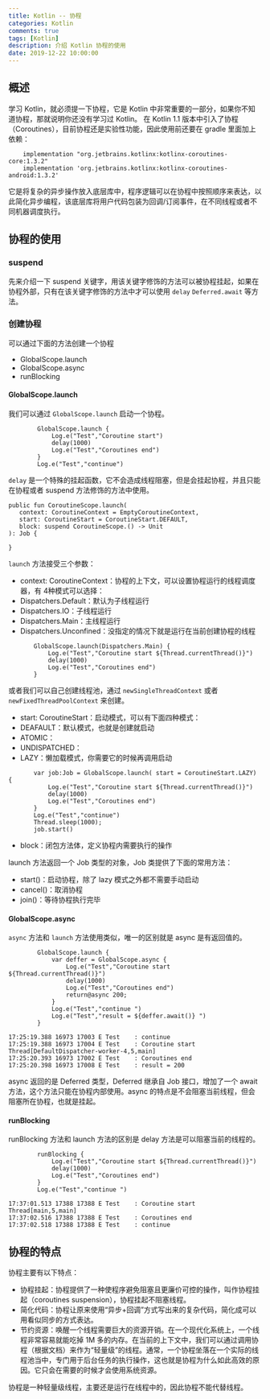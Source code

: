 ```yaml
---
title: Kotlin -- 协程
categories: Kotlin
comments: true
tags: [Kotlin]
description: 介绍 Kotlin 协程的使用
date: 2019-12-22 10:00:00
---
```


## 概述

学习 Kotlin，就必须提一下协程，它是 Kotlin 中非常重要的一部分，如果你不知道协程，那就说明你还没有学习过  Kotlin。
在 Kotlin 1.1 版本中引入了协程（Coroutines），目前协程还是实验性功能，因此使用前还要在 gradle 里面加上依赖：

```
    implementation "org.jetbrains.kotlinx:kotlinx-coroutines-core:1.3.2"
    implementation 'org.jetbrains.kotlinx:kotlinx-coroutines-android:1.3.2'
```

它是将复杂的异步操作放入底层库中，程序逻辑可以在协程中按照顺序来表达，以此简化异步编程，该底层库将用户代码包装为回调/订阅事件，在不同线程或者不同机器调度执行。

## 协程的使用

### suspend

先来介绍一下 suspend 关键字，用该关键字修饰的方法可以被协程挂起，如果在协程外部，只有在该关键字修饰的方法中才可以使用 `delay` `Deferred.await` 等方法。

### 创建协程

可以通过下面的方法创建一个协程

 - GlobalScope.launch
 - GlobalScope.async
 - runBlocking

#### GlobalScope.launch

我们可以通过 `GlobalScope.launch` 启动一个协程。

```
        GlobalScope.launch {
            Log.e("Test","Coroutine start")
            delay(1000)
            Log.e("Test","Coroutines end")
        }
        Log.e("Test","continue")
```

 `delay` 是一个特殊的挂起函数，它不会造成线程阻塞，但是会挂起协程，并且只能在协程或者 suspend 方法修饰的方法中使用。
 
 ```
 public fun CoroutineScope.launch(
    context: CoroutineContext = EmptyCoroutineContext,
    start: CoroutineStart = CoroutineStart.DEFAULT,
    block: suspend CoroutineScope.() -> Unit
): Job {

}
 ```
 
`launch` 方法接受三个参数：

 - context: CoroutineContext：协程的上下文，可以设置协程运行的线程调度器，有 4种模式可以选择：
  - Dispatchers.Default：默认为子线程运行
  - Dispatchers.IO：子线程运行
  - Dispatchers.Main：主线程运行
  - Dispatchers.Unconfined：没指定的情况下就是运行在当前创建协程的线程
 
 ```
        GlobalScope.launch(Dispatchers.Main) {
            Log.e("Test","Coroutine start ${Thread.currentThread()}")
            delay(1000)
            Log.e("Test","Coroutines end")
        }
 ```
 或者我们可以自己创建线程池，通过 `newSingleThreadContext` 或者 `newFixedThreadPoolContext` 来创建。

 - start: CoroutineStart：启动模式，可以有下面四种模式：
  - DEAFAULT：默认模式，也就是创建就启动
  - ATOMIC：
  - UNDISPATCHED：
  - LAZY：懒加载模式，你需要它的时候再调用启动
 
 ```
        var job:Job = GlobalScope.launch( start = CoroutineStart.LAZY) {
            Log.e("Test","Coroutine start ${Thread.currentThread()}")
            delay(1000)
            Log.e("Test","Coroutines end")
        }
        Log.e("Test","continue")
        Thread.sleep(1000);
        job.start()
 ```
 - block：闭包方法体，定义协程内需要执行的操作

launch 方法返回一个 Job 类型的对象，Job 类提供了下面的常用方法：

 - start()：启动协程，除了 lazy 模式之外都不需要手动启动
 - cancel()：取消协程
 - join()：等待协程执行完毕

#### GlobalScope.async

`async` 方法和 `launch` 方法使用类似，唯一的区别就是 async 是有返回值的。

```
        GlobalScope.launch {
            var deffer = GlobalScope.async {
                Log.e("Test","Coroutine start ${Thread.currentThread()}")
                delay(1000)
                Log.e("Test","Coroutines end")
                return@async 200;
            }
            Log.e("Test","continue ")
            Log.e("Test","result = ${deffer.await()} ")
        }
```

```
17:25:19.388 16973 17003 E Test    : continue 
17:25:19.388 16973 17004 E Test    : Coroutine start Thread[DefaultDispatcher-worker-4,5,main]
17:25:20.393 16973 17002 E Test    : Coroutines end
17:25:20.398 16973 17008 E Test    : result = 200
```

async 返回的是 Deferred 类型，Deferred 继承自 Job 接口，增加了一个 await 方法，这个方法只能在协程内部使用。async 的特点是不会阻塞当前线程，但会阻塞所在协程，也就是挂起。

#### runBlocking

runBlocking 方法和 launch 方法的区别是 delay 方法是可以阻塞当前的线程的。

```
        runBlocking {
            Log.e("Test","Coroutine start ${Thread.currentThread()}")
            delay(1000)
            Log.e("Test","Coroutines end")
        }
        Log.e("Test","continue ")
```

```
17:37:01.513 17388 17388 E Test    : Coroutine start Thread[main,5,main]
17:37:02.516 17388 17388 E Test    : Coroutines end
17:37:02.518 17388 17388 E Test    : continue 
```

## 协程的特点

协程主要有以下特点：

 - 协程挂起：协程提供了一种使程序避免阻塞且更廉价可控的操作，叫作协程挂起（coroutines suspension），协程挂起不阻塞线程。
 - 简化代码：协程让原来使用“异步+回调”方式写出来的复杂代码，简化成可以用看似同步的方式表达。
 - 节约资源：唤醒一个线程需要巨大的资源开销。在一个现代化系统上，一个线程非常容易就能吃掉 1M 多的内存。在当前的上下文中，我们可以通过调用协程（根据文档）来作为“轻量级”的线程。通常，一个协程坐落在一个实际的线程池当中，专门用于后台任务的执行操作，这也就是协程为什么如此高效的原因。它只会在需要的时候才会使用系统资源。

协程是一种轻量级线程，主要还是运行在线程中的，因此协程不能代替线程。